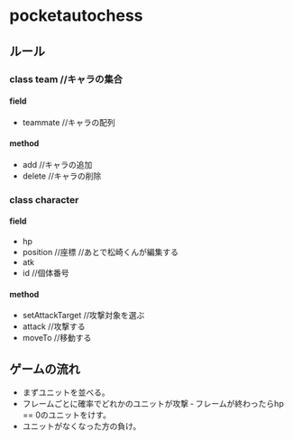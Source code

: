 # pocketautochess

## ルール

### class team //キャラの集合
#### field
- teammate //キャラの配列
#### method
- add //キャラの追加
- delete //キャラの削除

### class character
#### field
- hp
- position //座標
//あとで松崎くんが編集する
- atk
- id //個体番号
#### method
- setAttackTarget //攻撃対象を選ぶ
- attack //攻撃する
- moveTo //移動する

## ゲームの流れ
- まずユニットを並べる。
- フレームごとに確率でどれかのユニットが攻撃
‐ フレームが終わったらhp == 0のユニットをけす。
- ユニットがなくなった方の負け。
